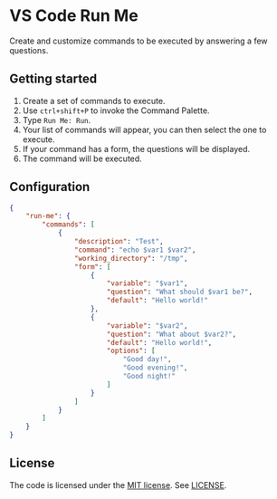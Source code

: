 # VS Code Run Me
Create and customize commands to be executed by answering a few questions.

## Getting started
1. Create a set of commands to execute.
2. Use `ctrl+shift+P` to invoke the Command Palette.
3. Type `Run Me: Run`.
4. Your list of commands will appear, you can then select the one to execute.
5. If your command has a form, the questions will be displayed.
6. The command will be executed.

## Configuration
```json
{
	"run-me": {
		"commands": [
			{
				"description": "Test",
				"command": "echo $var1 $var2",
				"working_directory": "/tmp",
				"form": [
					{
						"variable": "$var1",
						"question": "What should $var1 be?",
						"default": "Hello world!"
					},
					{
						"variable": "$var2",
						"question": "What about $var2?",
						"default": "Hello world!",
						"options": [
							"Good day!",
							"Good evening!",
							"Good night!"
						]
					}
				]
			}
		]
	}
}
```

## License
The code is licensed under the [MIT license](http://choosealicense.com/licenses/mit/). See [LICENSE](LICENSE).
